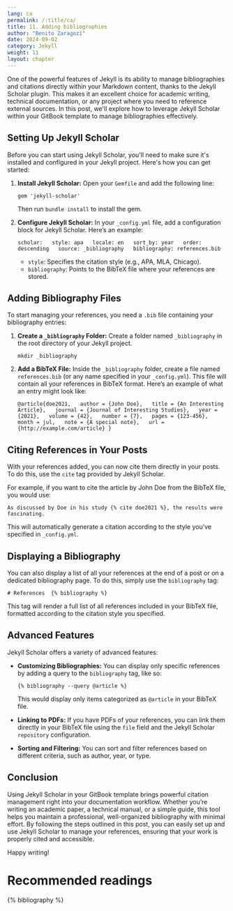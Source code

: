 ```yaml
---
lang: ca
permalink: /:title/ca/
title: 11. Adding bibliographies
author: "Benito Zaragozí"
date: 2024-09-02
category: Jekyll
weight: 11
layout: chapter
---
```


One of the powerful features of Jekyll is its ability to manage bibliographies and citations directly within your Markdown content, thanks to the Jekyll Scholar plugin. This makes it an excellent choice for academic writing, technical documentation, or any project where you need to reference external sources. In this post, we'll explore how to leverage Jekyll Scholar within your GitBook template to manage bibliographies effectively.

## Setting Up Jekyll Scholar

Before you can start using Jekyll Scholar, you'll need to make sure it's installed and configured in your Jekyll project. Here's how you can get started:

1.  **Install Jekyll Scholar:** Open your `Gemfile` and add the following line:
    
    `gem 'jekyll-scholar'`
    
    Then run `bundle install` to install the gem.
    
2.  **Configure Jekyll Scholar:** In your `_config.yml` file, add a configuration block for Jekyll Scholar. Here’s an example:
    
    `scholar:   style: apa   locale: en   sort_by: year   order: descending   source: _bibliography   bibliography: references.bib`
    
    *   `style`: Specifies the citation style (e.g., APA, MLA, Chicago).
    *   `bibliography`: Points to the BibTeX file where your references are stored.

## Adding Bibliography Files

To start managing your references, you need a `.bib` file containing your bibliography entries:

1.  **Create a `_bibliography` Folder:** Create a folder named `_bibliography` in the root directory of your Jekyll project.
    
    `mkdir _bibliography`
    
2.  **Add a BibTeX File:** Inside the `_bibliography` folder, create a file named `references.bib` (or any name specified in your `_config.yml`). This file will contain all your references in BibTeX format. Here’s an example of what an entry might look like:
    
    `@article{doe2021,   author = {John Doe},   title = {An Interesting Article},   journal = {Journal of Interesting Studies},   year = {2021},   volume = {42},   number = {7},   pages = {123-456},   month = jul,   note = {A special note},   url = {http://example.com/article} }`
    

## Citing References in Your Posts

With your references added, you can now cite them directly in your posts. To do this, use the `cite` tag provided by Jekyll Scholar.

For example, if you want to cite the article by John Doe from the BibTeX file, you would use:

`As discussed by Doe in his study {% cite doe2021 %}, the results were fascinating.`

This will automatically generate a citation according to the style you’ve specified in `_config.yml`.

## Displaying a Bibliography

You can also display a list of all your references at the end of a post or on a dedicated bibliography page. To do this, simply use the `bibliography` tag:

`# References  {% bibliography %}`

This tag will render a full list of all references included in your BibTeX file, formatted according to the citation style you specified.

## Advanced Features

Jekyll Scholar offers a variety of advanced features:

*   **Customizing Bibliographies:** You can display only specific references by adding a query to the `bibliography` tag, like so:
    
    `{% bibliography --query @article %}`
    
    This would display only items categorized as `@article` in your BibTeX file.
    
*   **Linking to PDFs:** If you have PDFs of your references, you can link them directly in your BibTeX file using the `file` field and the Jekyll Scholar `repository` configuration.
    
*   **Sorting and Filtering:** You can sort and filter references based on different criteria, such as author, year, or type.
    

## Conclusion

Using Jekyll Scholar in your GitBook template brings powerful citation management right into your documentation workflow. Whether you’re writing an academic paper, a technical manual, or a simple guide, this tool helps you maintain a professional, well-organized bibliography with minimal effort. By following the steps outlined in this post, you can easily set up and use Jekyll Scholar to manage your references, ensuring that your work is properly cited and accessible.

Happy writing!

# Recommended readings

{% bibliography %}
